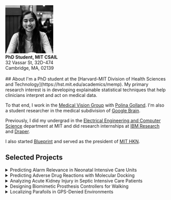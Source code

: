 <div class='profile'>
<img src='assets/singhnalini.jpg' height='150px'>
<div class='subcaption'>
<b>PhD Student, MIT CSAIL</b>
<br>
32 Vassar St, 32D-474
<br>
Cambridge, MA, 02139 
</div>
</div>

<div class='column'>
&nbsp;
</div>

<div class='main-info' markdown="1">
## About
I'm a PhD student at the [Harvard-MIT Division of Health Sciences and Technology](https://hst.mit.edu/academics/memp). My primary research interest is in developing explainable statistical techniques that help clinicians interpret and act on medical data. 

To that end, I work in the [Medical Vision Group](https://www.csail.mit.edu/research/medical-vision-group) with [Polina Golland](http://people.csail.mit.edu/polina/). I'm also a student researcher in the medical subdivision of [Google Brain](https://ai.google/research/teams/brain). 

Previously, I did my undergrad in the [Electrical Engineering and Computer Science](http://www.eecs.mit.edu/) department at MIT and did research internships at [IBM Research](http://www.research.ibm.com) and [Draper](http://www.draper.com/).

I also started [Blueprint](https://blueprint.hackmit.org) and served as the president of [MIT HKN](https://hkn.mit.edu).

## Selected Projects

<details>
<summary>
Predicting Alarm Relevance in Neonatal Intensive Care Units
</summary>
<div class='fulltext' markdown="1">
Classifiers that use physiologic waveform data to predict bedside alarm relevance in neonatal intensive care units, suggesting a strategy for silencing unnecessary alarms. 
<br>
_Paper to Appear._
</div>
</details>

<details>
<summary>
Predicting Adverse Drug Reactions with Molecular Docking
</summary>
<div class='fulltext' markdown="1">
Models that use only structural drug information to predict Adverse Drug Reactions (ADRs), enabling ADR identification before experimental testing in patients. 
<br>
[Paper](http://www.eurekaselect.com/162428/article)
</div>
</details>

<details>
<summary>
Analyzing Acute Kidney Injury in Septic Intensive Care Patients
</summary>
<div class='fulltext' markdown="1">
A retrospective cohort study to analyze the appropriateness of mean arterial blood pressure as a predictor of acute kidney injury in septic patients.
<br>
[Code](https://github.com/nalinimsingh/HST.953-AKI-Prediction){:target="_blank"}
</div>
</details>

<details>
<summary>
Designing Biomimetic Prosthesis Controllers for Walking
</summary>
<div class='fulltext' markdown="1">
A state space biomimetic controller for prosthesis-aided walking, yielding modeled gait parameters similar to biological values.
<br>
**2nd Place Oral Presentation, EECSCon 2016**.
<br>
[Presentation](docs/prosthesis.pdf){:target="_blank"}
</div>
</details>

<details markdown="1">
<summary>
Localizing Parafoils in GPS-Denied Environments
</summary>
<div class='fulltext' markdown="1">
Parafoil localization algorithms requiring only monocular camera imagery and inertial sensor data, enabling supply delivery to troops in GPS-denied environments.
<br>
[Paper](https://arc.aiaa.org/doi/pdf/10.2514/6.2017-3723){:target="_blank"}
</div>
</details>
</div>

